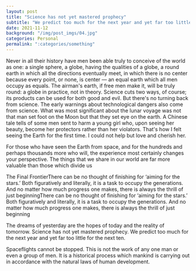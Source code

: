 ```yaml
---
layout: post
title: "Science has not yet mastered prophecy"
subtitle: "We predict too much for the next year and yet far too little for the next ten."
date: 2021-11-12
background: "/img/post_imgs/04.jpg"
categories: Personal
permalink: ":categories/something"
---
```


Never in all their history have men been able truly to conceive of the world as one: a single sphere, a globe, having the qualities of a globe, a round earth in which all the directions eventually meet, in which there is no center because every point, or none, is center — an equal earth which all men occupy as equals. The airman's earth, if free men make it, will be truly round: a globe in practice, not in theory.
Science cuts two ways, of course; its products can be used for both good and evil. But there's no turning back from science. The early warnings about technological dangers also come from science.
What was most significant about the lunar voyage was not that man set foot on the Moon but that they set eye on the earth.
A Chinese tale tells of some men sent to harm a young girl who, upon seeing her beauty, become her protectors rather than her violators. That's how I felt seeing the Earth for the first time. I could not help but love and cherish her.

For those who have seen the Earth from space, and for the hundreds and perhaps thousands more who will, the experience most certainly changes your perspective. The things that we share in our world are far more valuable than those which divide us

The Final FrontierThere can be no thought of finishing for ‘aiming for the stars.’ Both figuratively and literally, it is a task to occupy the generations. And no matter how much progress one makes, there is always the thrill of just beginningThere can be no thought of finishing for ‘aiming for the stars.’ Both figuratively and literally, it is a task to occupy the generations. And no matter how much progress one makes, there is always the thrill of just beginning

The dreams of yesterday are the hopes of today and the reality of tomorrow. Science has not yet mastered prophecy. We predict too much for the next year and yet far too little for the next ten.

Spaceflights cannot be stopped. This is not the work of any one man or even a group of men. It is a historical process which mankind is carrying out in accordance with the natural laws of human development.

